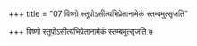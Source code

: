 +++
title = "07 विष्णो स्तूपोऽसीत्यभिप्रेतानामेकं स्तम्बमुत्सृजति"

+++
विष्णो स्तूपोऽसीत्यभिप्रेतानामेकं स्तम्बमुत्सृजति ७